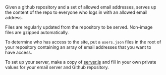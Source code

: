 Given a github repository and a set of allowed email addresses, serves up the content of the repo to everyone who logs in with an allowed email address.

Files are regularly updated from the repository to be served.  Non-image files are gzipped automatically.

To determine who has access to the site, put a `users.json` files in the root of your repository containing an array of email addresses that you want to have access.

To set up your server, make a copy of [server.js](https://github.com/TehShrike/private-github-website/blob/master/server.js) and fill in your own private values for your email server and Github repository.
